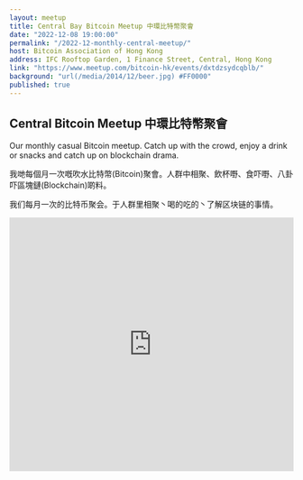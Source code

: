 ```yaml
---
layout: meetup
title: Central Bay Bitcoin Meetup 中環比特幣聚會
date: "2022-12-08 19:00:00"
permalink: "/2022-12-monthly-central-meetup/"
host: Bitcoin Association of Hong Kong
address: IFC Rooftop Garden, 1 Finance Street, Central, Hong Kong
link: "https://www.meetup.com/bitcoin-hk/events/dxtdzsydcqblb/"
background: "url(/media/2014/12/beer.jpg) #FF0000"
published: true
---
```


## Central Bitcoin Meetup 中環比特幣聚會

Our monthly casual Bitcoin meetup. Catch up with the crowd, enjoy a drink or snacks and catch up on blockchain drama.

我哋每個月一次嘅吹水比特幣(Bitcoin)聚會。人群中相聚、飲杯嘢、食吓嘢、八卦吓區塊鏈(Blockchain)啲料。

我们每月一次的比特币聚会。于人群里相聚丶喝的吃的丶了解区块链的事情。

<iframe src="https://www.google.com/maps/embed?pb=!1m18!1m12!1m3!1d3691.793922721032!2d114.15370012908717!3d22.285794838412556!2m3!1f0!2f0!3f0!3m2!1i1024!2i768!4f13.1!3m3!1m2!1s0x34040062f9776f67%3A0x9c17d0ad30a377c7!2sIFC%20Rooftop%20Garden!5e0!3m2!1sen!2sca!4v1663630322641!5m2!1sen!2sca" width="100%" height="450" style="border:0;" allowfullscreen="" loading="lazy" referrerpolicy="no-referrer-when-downgrade"></iframe>
